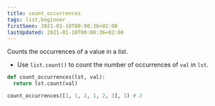 ```yaml
---
title: count_occurrences
tags: list,beginner
firstSeen: 2021-01-10T00:00:36+02:00
lastUpdated: 2021-01-10T00:00:36+02:00
---
```


Counts the occurrences of a value in a list.

- Use `list.count()` to count the number of occurrences of `val` in `lst`.

```py
def count_occurrences(lst, val):
  return lst.count(val)
```

```py
count_occurrences([1, 1, 2, 1, 2, 3], 1) # 3
```
